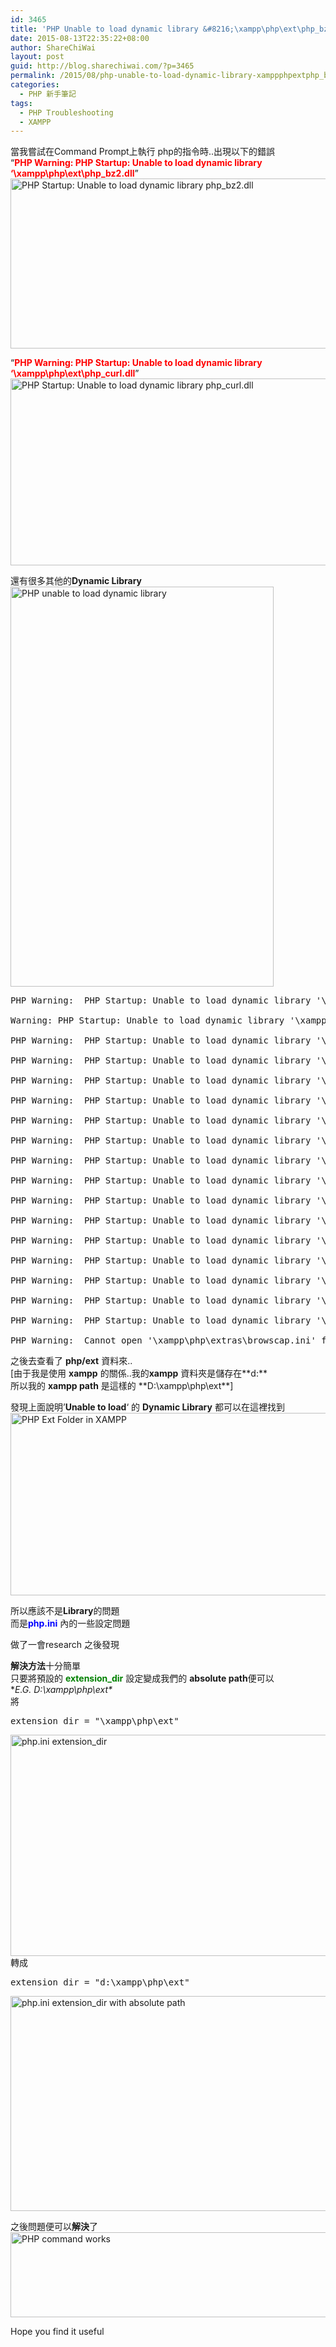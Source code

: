 ```yaml
---
id: 3465
title: 'PHP Unable to load dynamic library &#8216;\xampp\php\ext\php_bz2.dll&#8217;'
date: 2015-08-13T22:35:22+08:00
author: ShareChiWai
layout: post
guid: http://blog.sharechiwai.com/?p=3465
permalink: /2015/08/php-unable-to-load-dynamic-library-xamppphpextphp_bz2-dll/
categories:
  - PHP 新手筆記
tags:
  - PHP Troubleshooting
  - XAMPP
---
```

當我嘗試在Command Prompt上執行 php的指令時..出現以下的錯誤  
&#8220;<span style="color: #ff0000;"><strong>PHP Warning: PHP Startup: Unable to load dynamic library &#8216;\xampp\php\ext\php_bz2.dll</strong></span>&#8221;  
<img class="alignnone" src="https://i1.wp.com/farm1.static.flickr.com/432/19720663114_d9c2d32f34_z.jpg?resize=562%2C272" alt="PHP Startup: Unable to load dynamic library php_bz2.dll" width="562" height="272" data-recalc-dims="1" /> 

&#8220;<span style="color: #ff0000;"><strong>PHP Warning: PHP Startup: Unable to load dynamic library &#8216;\xampp\php\ext\php_curl.dll</strong></span>&#8221;  
<img class="alignnone" src="https://i1.wp.com/farm1.static.flickr.com/337/20343320235_2dedd0a4b0_z.jpg?resize=625%2C299" alt="PHP Startup: Unable to load dynamic library php_curl.dll" width="625" height="299" data-recalc-dims="1" /> 

還有很多其他的**Dynamic Library**  
<img class="alignnone" src="https://i2.wp.com/farm1.static.flickr.com/452/19720663504_08b686d048_z.jpg?resize=421%2C640" alt="PHP unable to load dynamic library" width="421" height="640" data-recalc-dims="1" /> 

<pre>PHP Warning:  PHP Startup: Unable to load dynamic library '\xampp\php\ext\php_bz2.dll

Warning: PHP Startup: Unable to load dynamic library '\xampp\php\ext\php_bz2.dll

PHP Warning:  PHP Startup: Unable to load dynamic library '\xampp\php\ext\php_curl.dll

PHP Warning:  PHP Startup: Unable to load dynamic library '\xampp\php\ext\php_mbstring.dll

PHP Warning:  PHP Startup: Unable to load dynamic library '\xampp\php\ext\php_exif.dll

PHP Warning:  PHP Startup: Unable to load dynamic library '\xampp\php\ext\php_gd2.dll

PHP Warning:  PHP Startup: Unable to load dynamic library '\xampp\php\ext\php_gettext.dll

PHP Warning:  PHP Startup: Unable to load dynamic library '\xampp\php\ext\php_mysql.dll

PHP Warning:  PHP Startup: Unable to load dynamic library '\xampp\php\ext\php_mysqli.dll

PHP Warning:  PHP Startup: Unable to load dynamic library '\xampp\php\ext\php_openssl.dll

PHP Warning:  PHP Startup: Unable to load dynamic library '\xampp\php\ext\php_pdo_mysql.dll

PHP Warning:  PHP Startup: Unable to load dynamic library '\xampp\php\ext\php_pdo_sqlite.dll

PHP Warning:  PHP Startup: Unable to load dynamic library '\xampp\php\ext\php_soap.dll

PHP Warning:  PHP Startup: Unable to load dynamic library '\xampp\php\ext\php_sockets.dll

PHP Warning:  PHP Startup: Unable to load dynamic library '\xampp\php\ext\php_sqlite3.dll

PHP Warning:  PHP Startup: Unable to load dynamic library '\xampp\php\ext\php_xmlrpc.dll

PHP Warning:  PHP Startup: Unable to load dynamic library '\xampp\php\ext\php_xsl.dll

PHP Warning:  Cannot open '\xampp\php\extras\browscap.ini' for reading in Unknown on line 0
</pre>

之後去查看了 **php/ext** 資料來..  
[由于我是使用 **xampp** 的關係..我的**xampp** 資料夾是儲存在**d:\**  
所以我的 **xampp path** 是這樣的 **D:\xampp\php\ext\**]

發現上面說明&#8217;**Unable to load**&#8216; 的 **Dynamic Library** 都可以在這裡找到  
<img class="alignnone" src="https://i1.wp.com/farm4.static.flickr.com/3743/20349384541_8acf370745_z.jpg?resize=625%2C292" alt="PHP Ext Folder in XAMPP" width="625" height="292" data-recalc-dims="1" /> 

所以應該不是**Library**的問題  
而是<span style="color: #0000ff;"><strong>php.ini</strong></span> 內的一些設定問題

做了一會research 之後發現

**解決方法**十分簡單  
只要將預設的 <span style="color: #008000;"><strong>extension_dir</strong> </span>設定變成我們的 **absolute path**便可以  
**E.G. D:\xampp\php\ext\**  
將

<pre>extension_dir = "\xampp\php\ext"
</pre>

<img class="alignnone" src="https://i0.wp.com/farm1.static.flickr.com/290/20343320415_780d263a50_z.jpg?resize=539%2C354" alt="php.ini extension_dir" width="539" height="354" data-recalc-dims="1" />  
轉成

<pre>extension_dir = "d:\xampp\php\ext"
</pre>

<img class="alignnone" src="https://i2.wp.com/farm4.static.flickr.com/3775/20155284688_74b8698b7a_z.jpg?resize=530%2C344" alt="php.ini extension_dir with absolute path" width="530" height="344" data-recalc-dims="1" /> 

之後問題便可以**解決**了  
<img class="alignnone" src="https://i0.wp.com/farm1.static.flickr.com/426/20334825372_cbe694f479_z.jpg?resize=582%2C136" alt="PHP command works" width="582" height="136" data-recalc-dims="1" /> 

Hope you find it useful